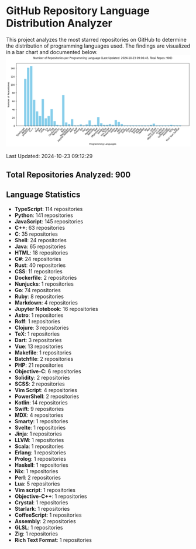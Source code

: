 # GitHub Repository Language Distribution Analyzer
This project analyzes the most starred repositories on GitHub to determine the distribution of programming languages used. The findings are visualized in a bar chart and documented below.
![Language Distribution Bar Chart](language_distribution_bar_chart.png)

Last Updated: 2024-10-23 09:12:29

## Total Repositories Analyzed: 900

## Language Statistics
- **TypeScript**: 114 repositories
- **Python**: 141 repositories
- **JavaScript**: 145 repositories
- **C++**: 63 repositories
- **C**: 35 repositories
- **Shell**: 24 repositories
- **Java**: 65 repositories
- **HTML**: 18 repositories
- **C#**: 24 repositories
- **Rust**: 40 repositories
- **CSS**: 11 repositories
- **Dockerfile**: 2 repositories
- **Nunjucks**: 1 repositories
- **Go**: 74 repositories
- **Ruby**: 8 repositories
- **Markdown**: 4 repositories
- **Jupyter Notebook**: 16 repositories
- **Astro**: 1 repositories
- **Roff**: 1 repositories
- **Clojure**: 3 repositories
- **TeX**: 1 repositories
- **Dart**: 3 repositories
- **Vue**: 13 repositories
- **Makefile**: 1 repositories
- **Batchfile**: 2 repositories
- **PHP**: 21 repositories
- **Objective-C**: 6 repositories
- **Solidity**: 2 repositories
- **SCSS**: 2 repositories
- **Vim Script**: 4 repositories
- **PowerShell**: 2 repositories
- **Kotlin**: 14 repositories
- **Swift**: 9 repositories
- **MDX**: 4 repositories
- **Smarty**: 1 repositories
- **Svelte**: 1 repositories
- **Jinja**: 1 repositories
- **LLVM**: 1 repositories
- **Scala**: 1 repositories
- **Erlang**: 1 repositories
- **Prolog**: 1 repositories
- **Haskell**: 1 repositories
- **Nix**: 1 repositories
- **Perl**: 2 repositories
- **Lua**: 5 repositories
- **Vim script**: 1 repositories
- **Objective-C++**: 1 repositories
- **Crystal**: 1 repositories
- **Starlark**: 1 repositories
- **CoffeeScript**: 1 repositories
- **Assembly**: 2 repositories
- **GLSL**: 1 repositories
- **Zig**: 1 repositories
- **Rich Text Format**: 1 repositories
